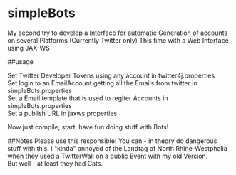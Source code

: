 simpleBots
==========

My second try to develop a Interface for automatic Generation of accounts on several Platforms (Currently Twitter only)
This time with a Web Interface using JAX-WS

##usage


Set Twitter Developer Tokens using any account in twitter4j.properties  
Set login to an EmailAccount getting all the Emails from twitter in simpleBots.properties  
Set a Email template that is used to regiter Accounts in simpleBots.properties  
Set a publish URL in jaxws.properties

Now just compile, start, have fun doing stuff with Bots!


##Notes
Please use this responsible!
You can - in theory do dangerous stuff with this.
I "kinda" annoyed of the Landtag of North Rhine-Westphalia when they used a TwitterWall on a public Event with my old Version.  
But well - at least they had Cats.